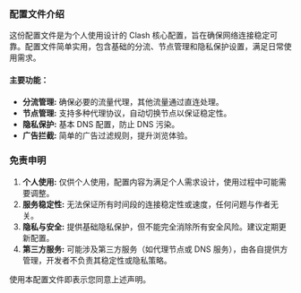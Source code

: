 ### 配置文件介绍
这份配置文件是为个人使用设计的 Clash 核心配置，旨在确保网络连接稳定可靠。配置文件简单实用，包含基础的分流、节点管理和隐私保护设置，满足日常使用需求。

#### 主要功能：
- **分流管理:** 确保必要的流量代理，其他流量通过直连处理。
- **节点管理:** 支持多种代理协议，自动切换节点以保证稳定性。
- **隐私保护:** 基本 DNS 配置，防止 DNS 污染。
- **广告拦截:** 简单的广告过滤规则，提升浏览体验。

### 免责申明

1. **个人使用:** 仅供个人使用，配置内容为满足个人需求设计，使用过程中可能需要调整。
2. **服务稳定性:** 无法保证所有时间段的连接稳定性或速度，任何问题与作者无关。
3. **隐私与安全:** 提供基础隐私保护，但不能完全消除所有安全风险。建议定期更新配置。
4. **第三方服务:** 可能涉及第三方服务（如代理节点或 DNS 服务），由各自提供方管理，开发者不负责其稳定性或隐私策略。

使用本配置文件即表示您同意上述声明。
